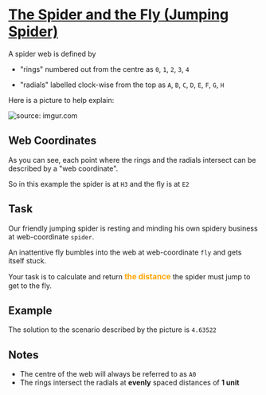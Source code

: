 # [The Spider and the Fly (Jumping Spider)](https://www.codewars.com/kata/the-spider-and-the-fly-jumping-spider "https://www.codewars.com/kata/5a30e7e9c5e28454790000c1")

A spider web is defined by

* "rings" numbered out from the centre as `0`, `1`, `2`, `3`, `4`


* "radials" labelled clock-wise from the top as `A`, `B`, `C`, `D`, `E`, `F`, `G`, `H`

Here is a picture to help explain:


<img src="https://i.imgur.com/tGeWQVq.png" title="source: imgur.com" />


## Web Coordinates

As you can see, each point where the rings and the radials intersect can be described by a "web coordinate".

So in this example the spider is at `H3` and the fly is at `E2`


## Task

Our friendly jumping spider is resting and minding his own spidery business at web-coordinate `spider`.

An inattentive fly bumbles into the web at web-coordinate `fly` and gets itself stuck.

Your task is to calculate and return <span style='color:orange; font-weight:bold; font-size:1.1em;'>**the 
 distance**</span> the spider must jump to get to the fly.

## Example

The solution to the scenario described by the picture is ``4.63522``

## Notes

* The centre of the web will always be referred to as `A0` 
* The rings intersect the radials at **evenly** spaced distances of **1 unit**
